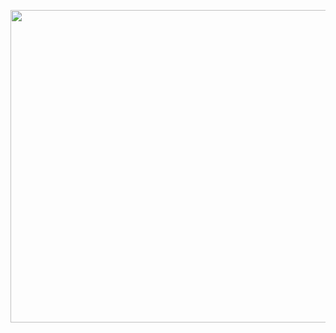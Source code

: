<p align="left">
  <img width="1000" height="500" src="https://github.com/ankur715/finance/blob/master/stocks/pynance15%20quantopian%20run.JPG"> 
</p>
